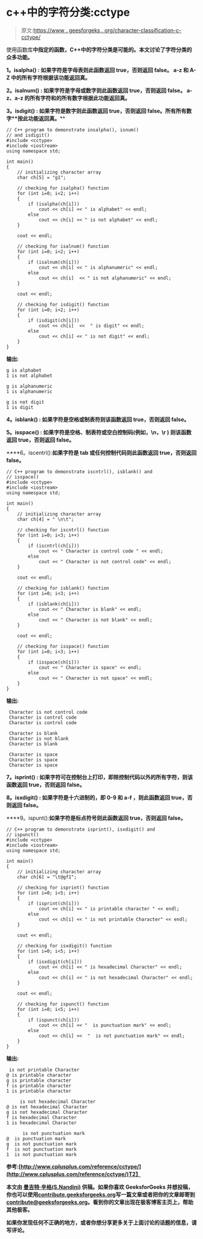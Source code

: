 # c++中的字符分类:cctype

> 原文:[https://www . geesforgeks . org/character-classification-c-cctype/](https://www.geeksforgeeks.org/character-classification-c-cctype/)

使用函数库**中指定的函数，C++中的字符分类是可能的。本文讨论了字符分类的众多功能。** 

****1。isalpha() :** 如果字符是字母表则此函数返回 **true，否则返回 false。 **a-z 和 A-Z** 中的所有字符根据该功能返回真。****

****2。isalnum() :** 如果字符是字母或数字则此函数返回 **true，否则返回 false。 **a-z、a-z 的所有字符和**的所有数字根据此功能返回真。****

****3。isdigit() :** 如果字符是数字则此函数返回 **true，否则返回 false。所有**所有数字**按此功能返回真。****

```
// C++ program to demonstrate insalpha(), isnum() 
// and isdigit()
#include <cctype>
#include <iostream>
using namespace std;

int main()
{
    // initializing character array
    char ch[5] = "g1";

    // checking for isalpha() function
    for (int i=0; i<2; i++)
    {
        if (isalpha(ch[i]))
            cout << ch[i] << " is alphabet" << endl;
        else
            cout << ch[i] << " is not alphabet" << endl;
    }

    cout << endl;

    // checking for isalnum() function
    for (int i=0; i<2; i++)
    {
        if (isalnum(ch[i]))
            cout << ch[i] << " is alphanumeric" << endl;
        else
            cout << ch[i]  << " is not alphanumeric" << endl;
    }

    cout << endl;

    // checking for isdigit() function
    for (int i=0; i<2; i++)
    {
        if (isdigit(ch[i]))
            cout << ch[i]  <<  " is digit" << endl;
        else
            cout << ch[i] << " is not digit" << endl;
    }
}
```

**输出:**

```
g is alphabet
1 is not alphabet

g is alphanumeric
1 is alphanumeric

g is not digit
1 is digit 
```

****4。isblank() :** 如果字符是空格或制表符则该函数返回 **true，否则返回 false。****

****5。isspace() :** 如果字符是空格、制表符或空白控制码(例如，\n，\r ) 则该函数返回 **true，否则返回 false。****

****6。iscentrl():**如果字符是 tab 或任何控制代码则此函数返回 **true，否则返回 false。****

```
// C++ program to demonstrate iscntrl(), isblank() and
// isspace()
#include <cctype>
#include <iostream>
using namespace std;

int main()
{
    // initializing character array
    char ch[4] = " \n\t";

    // checking for iscntrl() function
    for (int i=0; i<3; i++)
    {
        if (iscntrl(ch[i]))
            cout << " Character is control code " << endl;
        else
            cout << " Character is not control code" << endl;
    }

    cout << endl;

    // checking for isblank() function
    for (int i=0; i<3; i++)
    {
        if (isblank(ch[i]))
            cout << " Character is blank" << endl;
        else
            cout << " Character is not blank" << endl;
    }

    cout << endl;

    // checking for isspace() function
    for (int i=0; i<3; i++)
    {
        if (isspace(ch[i]))
            cout << " Character is space" << endl;
        else
            cout << " Character is not space" << endl;
    }
}
```

**输出:**

```
 Character is not control code
 Character is control code 
 Character is control code 

 Character is blank
 Character is not blank
 Character is blank

 Character is space
 Character is space
 Character is space 
```

****7。isprint() :** 如果字符可在控制台上打印，即除控制代码以外的所有字符，则该函数返回 **true，否则返回 false。****

****8。isxdigit() :** 如果字符是十六进制的，即 0-9 和 a-f ，则此函数返回 **true，否则返回 false。****

****9。ispunt():**如果字符是标点符号则此函数返回 **true，否则返回 false。****

```
// C++ program to demonstrate isprint(), isxdigit() and
// ispunct()
#include <cctype>
#include <iostream>
using namespace std;

int main()
{
    // initializing character array
    char ch[6] = "\t@gf1";

    // checking for isprint() function
    for (int i=0; i<5; i++)
    {
        if (isprint(ch[i]))
            cout << ch[i] << " is printable character " << endl;
        else
            cout << ch[i] << " is not printable Character" << endl;
    }

    cout << endl;

    // checking for isxdigit() function
    for (int i=0; i<5; i++)
    {
        if (isxdigit(ch[i]))
            cout << ch[i] << " is hexadecimal Character" << endl;
        else
            cout << ch[i] << " is not hexadecimal Character" << endl;
    }

    cout << endl;

    // checking for ispunct() function
    for (int i=0; i<5; i++)
    {
        if (ispunct(ch[i]))
            cout << ch[i] << "  is punctuation mark" << endl;
        else
            cout << ch[i] <<  "  is not punctuation mark" << endl;
    }
}
```

**输出:**

```
 is not printable Character
@ is printable character 
g is printable character 
f is printable character 
1 is printable character 

	 is not hexadecimal Character
@ is not hexadecimal Character
g is not hexadecimal Character
f is hexadecimal Character
1 is hexadecimal Character

	  is not punctuation mark
@  is punctuation mark
g  is not punctuation mark
f  is not punctuation mark
1  is not punctuation mark 
```

**参考:[http://www.cplusplus.com/reference/cctype/](http://www.cplusplus.com/reference/cctype/)T2】**

**本文由 **[曼吉特·辛格(S.Nandini)](https://www.facebook.com/manjeet.04.singh)** 供稿。如果你喜欢 GeeksforGeeks 并想投稿，你也可以使用[contribute.geeksforgeeks.org](http://www.contribute.geeksforgeeks.org)写一篇文章或者把你的文章邮寄到 contribute@geeksforgeeks.org。看到你的文章出现在极客博客主页上，帮助其他极客。**

**如果你发现任何不正确的地方，或者你想分享更多关于上面讨论的话题的信息，请写评论。**